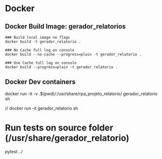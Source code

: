 # Docker
## Docker Build Image: gerador_relatorios
    ### Build local image no flags 
    docker build -t gerador_relatorio .
    
    ### No Cache full log on console
    docker build --no-cache --progress=plain -t gerador_relatorio .

    ### Use Cache full log on console
    docker build --progress=plain -t gerador_relatorio .



## Docker Dev containers 

docker run -it -v .$(pwd)/:/usr/share/rpa_projeto_relatorio/ gerador_relatorio sh
    
 // docker run -it  gerador_relatorio sh      

# Run tests on source folder (/usr/share/gerador_relatorio) 
pytest ../

